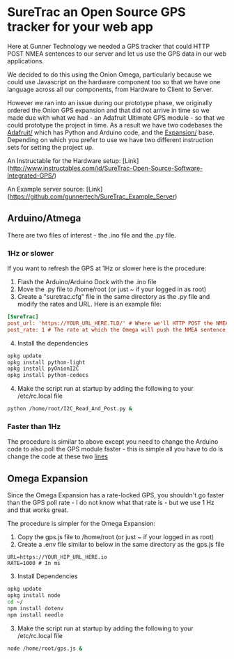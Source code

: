 # SureTrac an Open Source GPS tracker for your web app

Here at Gunner Technology we needed a GPS tracker that could HTTP POST NMEA sentences to our server and let us use the GPS data in our web applications.

We decided to do this using the Onion Omega, particularly because we could use Javascript on the hardware component too so that we have one language across all our components, from Hardware to Client to Server.

However we ran into an issue during our prototype phase, we originally ordered the Onion GPS expansion and that did not arrive in time so we made due with what we had - an Adafruit Ultimate GPS module - so that we could prototype the project in time.
As a result we have two codebases the [Adafruit/](Adafruit/) which has Python and Arduino code, and the [Expansion/](Expansion/) base.
Depending on which you prefer to use we have two different instruction sets for setting the project up.

An Instructable for the Hardware setup: [Link] (http://www.instructables.com/id/SureTrac-Open-Source-Software-Integrated-GPS/)

An Example server source: [Link] (https://github.com/gunnertech/SureTrac_Example_Server)

## Arduino/Atmega

There are two files of interest - the .ino file and the .py file.

### 1Hz or slower
If you want to refresh the GPS at 1Hz or slower here is the procedure:

1. Flash the Arduino/Arduino Dock with the .ino file
2. Move the .py file to /home/root (or just ~ if your logged in as root)
3. Create a "suretrac.cfg" file in the same directory as the .py file and modify the rates and URL. Here is an example file:
  
  ```cfg
  [SureTrac]
  post_url: 'https://YOUR_URL_HERE.TLD/' # Where we'll HTTP POST the NMEA sentence to
  post_rate: 1 # The rate at which the Omega will push the NMEA sentence to the server
  ```
4. Install the dependencies

  ```bash
  opkg update
  opkg install python-light
  opkg install pyOnionI2C
  opkg install python-codecs
  ```
  
4. Make the script run at startup by adding the following to your /etc/rc.local file
 
  ```bash
  python /home/root/I2C_Read_And_Post.py &
  ```

### Faster than 1Hz
The procedure is similar to above except you need to change the Arduino code to also poll the GPS module faster - this is simple all you have to do is change the code at these two [lines](/Adafruit/SureTrac/SureTrac.ino#L24-25)

## Omega Expansion

Since the Omega Expansion has a rate-locked GPS, you shouldn't go faster than the GPS poll rate - I do not know what that rate is - but we use 1 Hz and that works great.

The procedure is simpler for the Omega Expansion:

1. Copy the gps.js file to /home/root (or just ~ if your logged in as root)
2. Create a .env file similar to below in the same directory as the gps.js file

  ```env
  URL=https://YOUR_HIP_URL_HERE.io
  RATE=1000 # In ms
  ```
3. Install Dependencies

  ```bash
  opkg update
  opkg install node
  cd ~/
  npm install dotenv
  npm install needle
  ```
3. Make the script run at startup by adding the following to your /etc/rc.local file

  ```bash
  node /home/root/gps.js &
  ```

